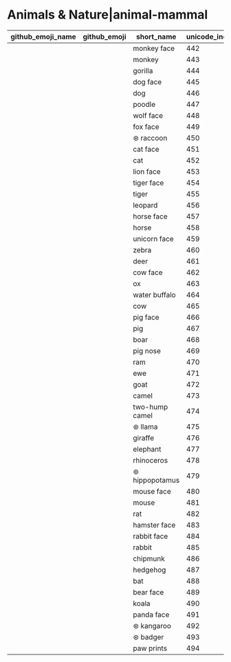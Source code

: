 # Animals & Nature|animal-mammal

|github_emoji_name|github_emoji|short_name|unicode_index|
|---|---|---|---|
|||monkey face|442|
|||monkey|443|
|||gorilla|444|
|||dog face|445|
|||dog|446|
|||poodle|447|
|||wolf face|448|
|||fox face|449|
|||⊛ raccoon|450|
|||cat face|451|
|||cat|452|
|||lion face|453|
|||tiger face|454|
|||tiger|455|
|||leopard|456|
|||horse face|457|
|||horse|458|
|||unicorn face|459|
|||zebra|460|
|||deer|461|
|||cow face|462|
|||ox|463|
|||water buffalo|464|
|||cow|465|
|||pig face|466|
|||pig|467|
|||boar|468|
|||pig nose|469|
|||ram|470|
|||ewe|471|
|||goat|472|
|||camel|473|
|||two-hump camel|474|
|||⊛ llama|475|
|||giraffe|476|
|||elephant|477|
|||rhinoceros|478|
|||⊛ hippopotamus|479|
|||mouse face|480|
|||mouse|481|
|||rat|482|
|||hamster face|483|
|||rabbit face|484|
|||rabbit|485|
|||chipmunk|486|
|||hedgehog|487|
|||bat|488|
|||bear face|489|
|||koala|490|
|||panda face|491|
|||⊛ kangaroo|492|
|||⊛ badger|493|
|||paw prints|494|
